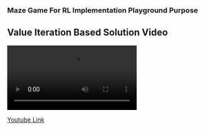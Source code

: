 ### Maze Game For RL Implementation Playground Purpose


## Value Iteration Based Solution Video

<video src="sample_maze_video.mp4" controls ></video>

[Youtube Link](https://www.youtube.com/watch?v=EEC2kuumuaU)


